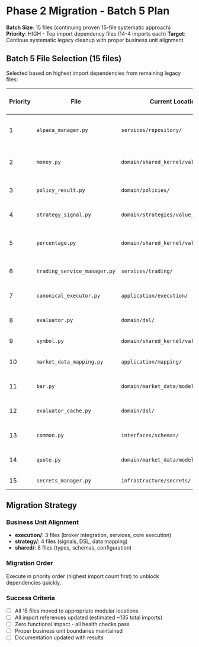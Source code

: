 # Phase 2 Migration - Batch 5 Plan

**Batch Size**: 15 files (continuing proven 15-file systematic approach)  
**Priority**: HIGH - Top import dependency files (14-4 imports each)
**Target**: Continue systematic legacy cleanup with proper business unit alignment

## Batch 5 File Selection (15 files)

Selected based on highest import dependencies from remaining legacy files:

| Priority | File | Current Location | Target Module | Imports | Business Unit Rationale |
|----------|------|------------------|---------------|---------|-------------------------|
| 1 | `alpaca_manager.py` | `services/repository/` | `execution/brokers/` | 14 | Broker API integration belongs in execution |
| 2 | `money.py` | `domain/shared_kernel/value_objects/` | `shared/types/` | 13 | Core financial type used across modules |
| 3 | `policy_result.py` | `domain/policies/` | `shared/types/` | 13 | Cross-cutting policy result type |
| 4 | `strategy_signal.py` | `domain/strategies/value_objects/` | `strategy/signals/` | 13 | Strategy signal generation |
| 5 | `percentage.py` | `domain/shared_kernel/value_objects/` | `shared/types/` | 11 | Core numeric type used across modules |
| 6 | `trading_service_manager.py` | `services/trading/` | `execution/services/` | 10 | Trading service coordination |
| 7 | `canonical_executor.py` | `application/execution/` | `execution/core/` | 10 | Core execution logic |
| 8 | `evaluator.py` | `domain/dsl/` | `strategy/dsl/` | 10 | DSL evaluation for strategies |
| 9 | `symbol.py` | `domain/shared_kernel/value_objects/` | `shared/types/` | 9 | Core trading symbol type |
| 10 | `market_data_mapping.py` | `application/mapping/` | `strategy/mappers/` | 8 | Market data for strategy signals |
| 11 | `bar.py` | `domain/market_data/models/` | `shared/types/` | 8 | Core market data structure |
| 12 | `evaluator_cache.py` | `domain/dsl/` | `strategy/dsl/` | 8 | DSL evaluation caching |
| 13 | `common.py` | `interfaces/schemas/` | `shared/schemas/` | 7 | Common schema definitions |
| 14 | `quote.py` | `domain/market_data/models/` | `shared/types/` | 7 | Core market data structure |
| 15 | `secrets_manager.py` | `infrastructure/secrets/` | `shared/config/` | 7 | Configuration and secrets |

## Migration Strategy

### Business Unit Alignment
- **execution/**: 3 files (broker integration, services, core execution)
- **strategy/**: 4 files (signals, DSL, data mapping)  
- **shared/**: 8 files (types, schemas, configuration)

### Migration Order
Execute in priority order (highest import count first) to unblock dependencies quickly.

### Success Criteria
- [ ] All 15 files moved to appropriate modular locations
- [ ] All import references updated (estimated ~135 total imports)
- [ ] Zero functional impact - all health checks pass
- [ ] Proper business unit boundaries maintained
- [ ] Documentation updated with results
